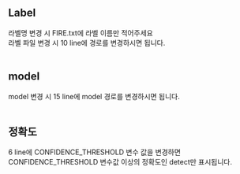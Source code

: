 ## Label<br/>
라벨명 변경 시 FIRE.txt에 라벨 이름만 적어주세요<br/>
라벨 파일 변경 시 10 line에 경로를 변경하시면 됩니다.<br/>
<br/>
## model<br/>
model 변경 시 15 line에 model 경로를 변경하시면 됩니다.<br/>
<br/>
## 정확도<br/>
6 line에 CONFIDENCE_THRESHOLD 변수 값을 변경하면 CONFIDENCE_THRESHOLD 변수값 이상의 정확도인 detect만 표시됩니다.<br/>
